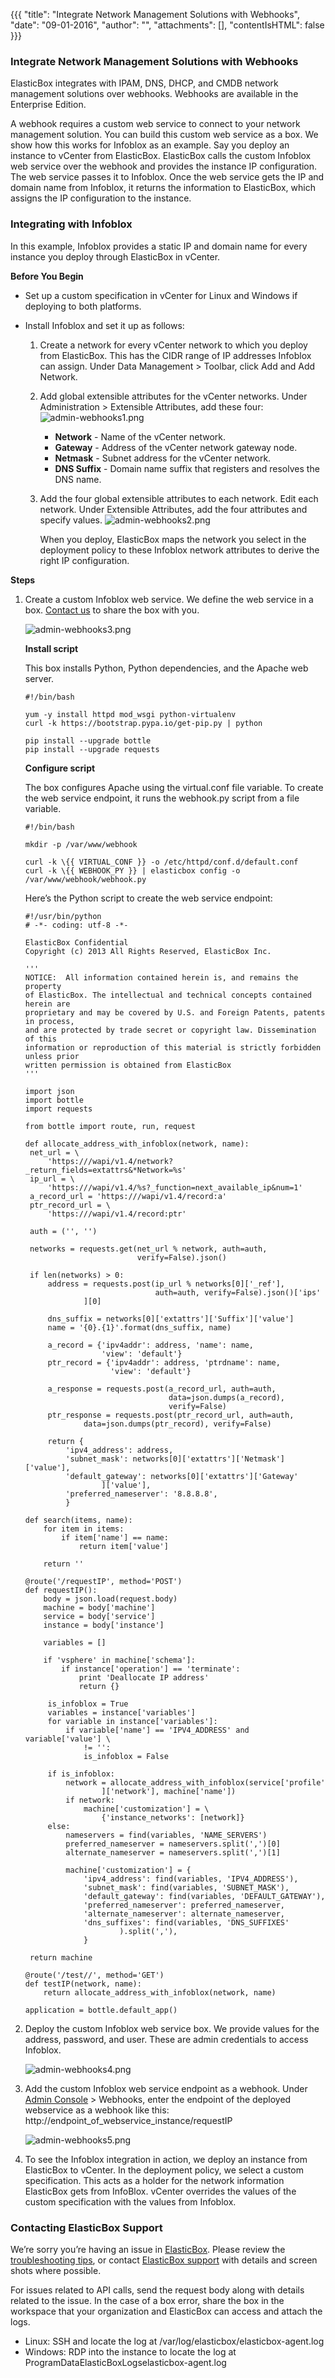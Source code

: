 {{{
"title": "Integrate Network Management Solutions with Webhooks",
"date": "09-01-2016",
"author": "",
"attachments": [],
"contentIsHTML": false
}}}

### Integrate Network Management Solutions with Webhooks
ElasticBox integrates with IPAM, DNS, DHCP, and CMDB network management solutions over webhooks. Webhooks are available in the Enterprise Edition.

A webhook requires a custom web service to connect to your network management solution. You can build this custom web service as a box. We show how this works for Infoblox as an example. Say you deploy an instance to vCenter from ElasticBox. ElasticBox calls the custom Infoblox web service over the webhook and provides the instance IP configuration. The web service passes it to Infoblox. Once the web service gets the IP and domain name from Infoblox, it returns the information to ElasticBox, which assigns the IP configuration to the instance.

### Integrating with Infoblox
In this example, Infoblox provides a static IP and domain name for every instance you deploy through ElasticBox in vCenter.

**Before You Begin**
* Set up a custom specification in vCenter for Linux and Windows if deploying to both platforms.

* Install Infoblox and set it up as follows:

   1. Create a network for every vCenter network to which you deploy from ElasticBox. This has the CIDR range of IP addresses Infoblox can assign. Under Data Management > Toolbar, click Add and Add Network.

   2. Add global extensible attributes for the vCenter networks. Under Administration > Extensible Attributes, add these four:
   ![admin-webhooks1.png](../images/ElasticBox/admin-webhooks1.png)

      * **Network** - Name of the vCenter network.
      * **Gateway** - Address of the vCenter network gateway node.
      * **Netmask** - Subnet address for the vCenter network.
      * **DNS Suffix** - Domain name suffix that registers and resolves the DNS name.

   3. Add the four global extensible attributes to each network. Edit each network. Under Extensible Attributes, add the four attributes and specify values.
      ![admin-webhooks2.png](../images/ElasticBox/admin-webhooks2.png)

      When you deploy, ElasticBox maps the network you select in the deployment policy to these Infoblox network attributes to derive the right IP configuration.

**Steps**

1. Create a custom Infoblox web service. We define the web service in a box. [Contact us](mailto:support@elasticbox.com) to share the box with you.

   ![admin-webhooks3.png](../images/ElasticBox/admin-webhooks3.png)

   **Install script**

   This box installs Python, Python dependencies, and the Apache web server.

   ```
   #!/bin/bash

   yum -y install httpd mod_wsgi python-virtualenv
   curl -k https://bootstrap.pypa.io/get-pip.py | python

   pip install --upgrade bottle
   pip install --upgrade requests
   ```

   **Configure script**

   The box configures Apache using the virtual.conf file variable. To create the web service endpoint, it runs the webhook.py script from a file variable.

   ```
   #!/bin/bash

   mkdir -p /var/www/webhook

   curl -k \{{ VIRTUAL_CONF }} -o /etc/httpd/conf.d/default.conf
   curl -k \{{ WEBHOOK_PY }} | elasticbox config -o /var/www/webhook/webhook.py
   ```

   Here’s the Python script to create the web service endpoint:

   ```
   #!/usr/bin/python
   # -*- coding: utf-8 -*-

   ElasticBox Confidential
   Copyright (c) 2013 All Rights Reserved, ElasticBox Inc.

   '''
   NOTICE:  All information contained herein is, and remains the property
   of ElasticBox. The intellectual and technical concepts contained herein are
   proprietary and may be covered by U.S. and Foreign Patents, patents in process,
   and are protected by trade secret or copyright law. Dissemination of this
   information or reproduction of this material is strictly forbidden unless prior
   written permission is obtained from ElasticBox
   '''

   import json
   import bottle
   import requests

   from bottle import route, run, request

   def allocate_address_with_infoblox(network, name):
    net_url = \
        'https:///wapi/v1.4/network?_return_fields=extattrs&*Network=%s'
    ip_url = \
        'https:///wapi/v1.4/%s?_function=next_available_ip&num=1'
    a_record_url = 'https:///wapi/v1.4/record:a'
    ptr_record_url = \
        'https:///wapi/v1.4/record:ptr'

    auth = ('', '')

    networks = requests.get(net_url % network, auth=auth,
                            verify=False).json()

    if len(networks) > 0:
        address = requests.post(ip_url % networks[0]['_ref'],
                                auth=auth, verify=False).json()['ips'
                ][0]

        dns_suffix = networks[0]['extattrs']['Suffix']['value']
        name = '{0}.{1}'.format(dns_suffix, name)

        a_record = {'ipv4addr': address, 'name': name,
                    'view': 'default'}
        ptr_record = {'ipv4addr': address, 'ptrdname': name,
                      'view': 'default'}

        a_response = requests.post(a_record_url, auth=auth,
                                   data=json.dumps(a_record),
                                   verify=False)
        ptr_response = requests.post(ptr_record_url, auth=auth,
                data=json.dumps(ptr_record), verify=False)

        return {
            'ipv4_address': address,
            'subnet_mask': networks[0]['extattrs']['Netmask']['value'],
            'default_gateway': networks[0]['extattrs']['Gateway'
                    ]['value'],
            'preferred_nameserver': '8.8.8.8',
            }

   def search(items, name):
       for item in items:
           if item['name'] == name:
               return item['value']

       return ''

   @route('/requestIP', method='POST')
   def requestIP():
       body = json.load(request.body)
       machine = body['machine']
       service = body['service']
       instance = body['instance']

       variables = []

       if 'vsphere' in machine['schema']:
           if instance['operation'] == 'terminate':
               print 'Deallocate IP address'
               return {}

        is_infoblox = True
        variables = instance['variables']
        for variable in instance['variables']:
            if variable['name'] == 'IPV4_ADDRESS' and variable['value'] \
                != '':
                is_infoblox = False

        if is_infoblox:
            network = allocate_address_with_infoblox(service['profile'
                    ]['network'], machine['name'])
            if network:
                machine['customization'] = \
                    {'instance_networks': [network]}
        else:
            nameservers = find(variables, 'NAME_SERVERS')
            preferred_nameserver = nameservers.split(',')[0]
            alternate_nameserver = nameservers.split(',')[1]

            machine['customization'] = {
                'ipv4_address': find(variables, 'IPV4_ADDRESS'),
                'subnet_mask': find(variables, 'SUBNET_MASK'),
                'default_gateway': find(variables, 'DEFAULT_GATEWAY'),
                'preferred_nameserver': preferred_nameserver,
                'alternate_nameserver': alternate_nameserver,
                'dns_suffixes': find(variables, 'DNS_SUFFIXES'
                        ).split(','),
                }

    return machine

   @route('/test//', method='GET')
   def testIP(network, name):
       return allocate_address_with_infoblox(network, name)

   application = bottle.default_app()
   ```

2. Deploy the custom Infoblox web service box. We provide values for the address, password, and user. These are admin credentials to access Infoblox.

   ![admin-webhooks4.png](../images/ElasticBox/admin-webhooks4.png)

3. Add the custom Infoblox web service endpoint as a webhook. Under [Admin Console](./admin-overview.md) > Webhooks, enter the endpoint of the deployed webservice as a webhook like this: http://endpoint_of_webservice_instance/requestIP

   ![admin-webhooks5.png](../images/ElasticBox/admin-webhooks5.png)

4. To see the Infoblox integration in action, we deploy an instance from ElasticBox to vCenter.
In the deployment policy, we select a custom specification. This acts as a holder for the network information ElasticBox gets from InfoBlox. vCenter overrides the values of the custom specification with the values from Infoblox.

### Contacting ElasticBox Support

We’re sorry you’re having an issue in [ElasticBox](//www.ctl.io/elasticbox/). Please review the [troubleshooting tips](./troubleshooting-tips.md), or contact [ElasticBox support](mailto:support@elasticbox.com) with details and screen shots where possible.

For issues related to API calls, send the request body along with details related to the issue. In the case of a box error, share the box in the workspace that your organization and ElasticBox can access and attach the logs.
* Linux: SSH and locate the log at /var/log/elasticbox/elasticbox-agent.log
* Windows: RDP into the instance to locate the log at ProgramDataElasticBoxLogselasticbox-agent.log
